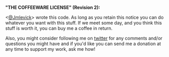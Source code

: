 **"THE COFFEEWARE LICENSE" (Revision 2):**

<[@Jmlevick][1]> wrote this code. As long as you retain this notice you
can do whatever you want with this stuff. If we meet some day, and you think 
this stuff is worth it, you can buy me a coffee in return. 

Also, you might consider following me on [twitter][2] for any comments and/or 
questions you might have and if you'd like you can send me a donation 
at any time to support my work, ask me how!


  [1]: http://coderwall.com/Jmlevick
  [2]: http://twitter.com/Jmlevick